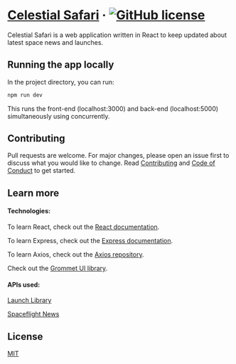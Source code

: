 
# [Celestial Safari](https://celestial-safari.herokuapp.com) &middot; [![GitHub license](https://img.shields.io/badge/license-MIT-blue.svg)](https://github.com/rhythm1705/celestial-safari/blob/master/LICENSE) 

Celestial Safari is a web application written in React to keep updated about latest space news and launches.

## Running the app locally

In the project directory, you can run:

```bash
npm run dev
```
This runs the front-end (localhost:3000) and back-end (localhost:5000) simultaneously using concurrently.

## Contributing
Pull requests are welcome. For major changes, please open an issue first to discuss what you would like to change. Read [Contributing](CONTRIBUTING.md) and [Code of Conduct](CODE_OF_CONDUCT.md) to get started.

## Learn more

#### Technologies:

To learn React, check out the [React documentation](https://reactjs.org/).

To learn Express, check out the [Express documentation](http://expressjs.com/).

To learn Axios, check out the [Axios repository](https://github.com/axios/axios).

Check out the [Grommet UI library](https://v2.grommet.io/).

#### APIs used:

[Launch Library](https://launchlibrary.net/docs/1.4.1/api.html)

[Spaceflight News](https://spaceflightnewsapi.net/api/v1/)

## License
[MIT](https://choosealicense.com/licenses/mit/)
